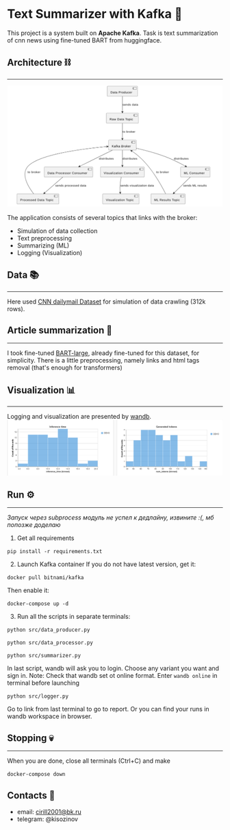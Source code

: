 Text Summarizer with Kafka 📩
========================

This project is a system built on **Apache Kafka**. Task is text summarization of cnn news using fine-tuned BART from huggingface.

Architecture ⛓
---------------
***
![Architecture of Kafka system](images/architecture.png)

The application consists of several topics that links with the broker:
- Simulation of data collection
- Text preprocessing
- Summarizing (ML)
- Logging (Visualization)

Data 📚
---------------
***
Here used [CNN dailymail Dataset](https://huggingface.co/datasets/cnn_dailymail) for simulation of data crawling (312k rows).

Article summarization 📝
---------------
***

I took fine-tuned [BART-large](https://huggingface.co/facebook/bart-large-cnn), already fine-tuned for this dataset, for simplicity.
There is a little preprocessing, namely links and html tags removal (that's enough for transformers)

Visualization 📊
---------------
***
Logging and visualization are presented by [wandb](https://wandb.ai).
![wandb example](images/wandb.png)

Run ⚙
---------------
***
*Запуск через subprocess модуль не успел к дедлайну, извините :(, мб попозже доделаю*

1. Get all requirements
```
pip install -r requirements.txt
```

2. Launch Kafka container
If you do not have latest version, get it:
```
docker pull bitnami/kafka
```
Then enable it:
```
docker-compose up -d
```

3. Run all the scripts in separate terminals:

```
python src/data_producer.py
```

```
python src/data_processor.py
```

```
python src/summarizer.py
```
In last script, wandb will ask you to login. Choose any variant you want and sign in.
Note: Check that wandb set ot online format. Enter `wandb online` in terminal before launching
```
python src/logger.py
```

Go to link from last terminal to go to report. Or you can find your runs in wandb workspace in browser.

Stopping 💀
---------------
***
When you are done, close all terminals (Ctrl+C) and make
```
docker-compose down
```

Contacts 🗿
---------------
 - email: cirill2001@bk.ru
 - telegram: @kisozinov